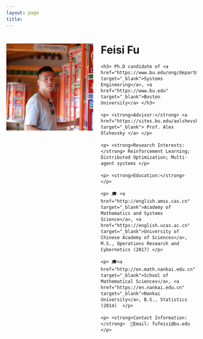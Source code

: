 ```yaml
---
layout: page
title: 
---
```


<div style="clear: both;">
  <div style="float: left; margin-right:20px;">
    <img src="Feisi_Fu.jpg" alt="" width="230" height="230">
  </div>
  <div>
    <h1> Feisi Fu </h1>
    
    <h3> Ph.D candidate of <a href="https://www.bu.edu/eng/departments/se/" target="_blank">Systems Engineering</a>, <a href="https://www.bu.edu" target="_blank">Boston University</a> </h3>
    
    <p> <strong>Advisor:</strong> <a href="https://sites.bu.edu/aolshevsky/" target="_blank"> Prof. Alex Olshevsky </a> </p>
    
    <p> <strong>Research Interests:</strong> Reinforcement Learning; Distributed Optimization; Multi-agent systems </p>
    
    <p> <strong>Education:</strong> </p>
    
    <p> 🎓 <a href="http://english.amss.cas.cn" target="_blank">Academy of Mathematics and Systems Science</a>, <a href="https://english.ucas.ac.cn" target="_blank">University of Chinese Academy of Sciences</a>, M.S., Operations Research and Cybernetics (2017) </p>
    
    <p> 🎓<a href="http://en.math.nankai.edu.cn" target="_blank">School of Mathematical Sciences</a>, <a href="https://en.nankai.edu.cn" target="_blank">Nankai University</a>, B.S., Statistics (2014)  </p>
    
    <p> <strong>Contact Information:</strong>  📧Email: fufeisi@bu.edu </p> 
  </div>
</div>


